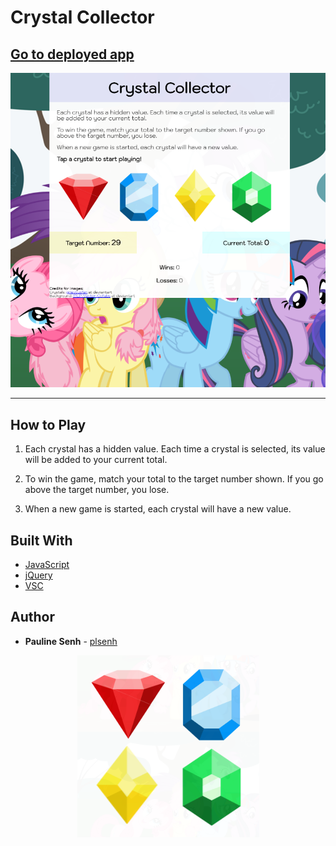 # Crystal Collector

## [Go to deployed app](https://plsenh.github.io/CrystalCollector/)

![Crystals](assets/images/crystal_collector4.PNG)

---

## How to Play

1. Each crystal has a hidden value. Each time a crystal is selected, its value will be added to your current total.

2. To win the game, match your total to the target number shown. If you go above the target number, you lose.

3. When a new game is started, each crystal will have a new value.

## Built With

- [JavaScript](https://developer.mozilla.org/en-US/docs/Web/JavaScript)
- [jQuery](https://jquery.com/)
- [VSC](https://code.visualstudio.com/)

## Author

- **Pauline Senh** - [plsenh](https://github.com/plsenh)

<p align="center">
  <img src="assets/images/crystal_collector.PNG">
</p>
